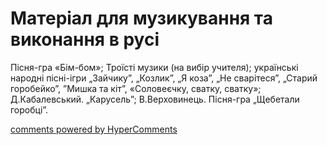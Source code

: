 <div id="hypercomments_widget" class="js-hypercomments-widget invisible"></div>

# Матеріал для музикування  та виконання в русі

Пісня-гра «Бім-бом»; Троїсті музики (на вибір учителя);  українські народні пісні-ігри „Зайчику”, „Козлик”, „Я коза”, „Не сварітеся”, „Старий горобейко”, ”Мишка та кіт”, «Соловеєчку, сватку, сватку»; Д.Кабалевський. „Карусель”;  В.Верховинець. Пісня-гра „Щебетали горобці”.

<div class="js-hypercomments-container">
    <a href="http://hypercomments.com" class="hc-link" title="comments widget">comments powered by HyperComments</a>
</div>